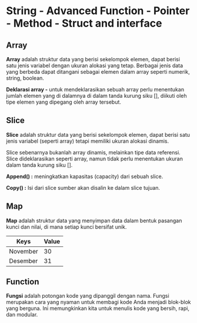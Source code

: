 # String - Advanced Function - Pointer - Method - Struct and interface

## Array
**Array** adalah struktur data yang berisi sekelompok elemen, dapat berisi satu jenis variabel dengan ukuran alokasi yang tetap. Berbagai jenis data yang berbeda dapat ditangani sebagai elemen dalam array seperti numerik, string, boolean.

**Deklarasi array -** untuk mendeklarasikan sebuah array perlu menentukan jumlah elemen yang di dalamnya di dalam tanda kurung siku [], diikuti oleh tipe elemen yang dipegang oleh array tersebut.

## Slice
**Slice** adalah struktur data yang berisi sekelompok elemen, dapat berisi satu jenis variabel (seperti array) tetapi memiliki ukuran alokasi dinamis.

Slice sebenarnya bukanlah array dinamis, melainkan tipe data referensi. Slice dideklarasikan seperti array, namun tidak perlu menentukan ukuran dalam tanda kurung siku [].

**Append() :**  meningkatkan kapasitas (capacity) dari sebuah slice.

**Copy() :** Isi dari slice sumber akan disalin ke dalam slice tujuan.


## Map
**Map** adalah struktur data yang menyimpan data dalam bentuk pasangan kunci dan nilai, di mana setiap kunci bersifat unik. 

| Keys | Value |
| ----------- | ----------- |
| November | 30 |
| Desember | 31 |

## Function
**Fungsi** adalah potongan kode yang dipanggil dengan nama. Fungsi merupakan cara yang nyaman untuk membagi kode Anda menjadi blok-blok yang berguna. Ini memungkinkan kita untuk menulis kode yang bersih, rapi, dan modular.
